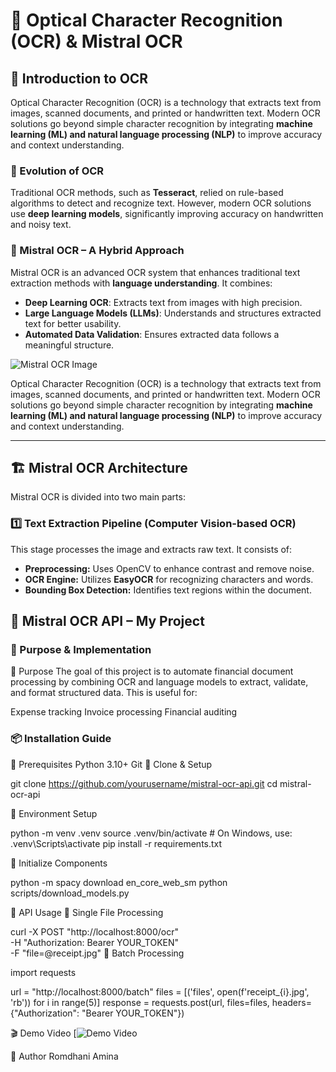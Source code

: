 # 🧾 Optical Character Recognition (OCR) & Mistral OCR

## 📖 Introduction to OCR  
Optical Character Recognition (OCR) is a technology that extracts text from images, scanned documents, and printed or handwritten text. Modern OCR solutions go beyond simple character recognition by integrating **machine learning (ML) and natural language processing (NLP)** to improve accuracy and context understanding.

### 🌟 Evolution of OCR  
Traditional OCR methods, such as **Tesseract**, relied on rule-based algorithms to detect and recognize text. However, modern OCR solutions use **deep learning models**, significantly improving accuracy on handwritten and noisy text.

### 🚀 Mistral OCR – A Hybrid Approach  
Mistral OCR is an advanced OCR system that enhances traditional text extraction methods with **language understanding**. It combines:  
- **Deep Learning OCR**: Extracts text from images with high precision.  
- **Large Language Models (LLMs)**: Understands and structures extracted text for better usability.  
- **Automated Data Validation**: Ensures extracted data follows a meaningful structure.
 
![Mistral OCR Image](https://i.gzn.jp/img/2025/03/07/mistral-ocr/02.png)

Optical Character Recognition (OCR) is a technology that extracts text from images, scanned documents, and printed or handwritten text. Modern OCR solutions go beyond simple character recognition by integrating **machine learning (ML) and natural language processing (NLP)** to improve accuracy and context understanding.


---

## 🏗 Mistral OCR Architecture  

Mistral OCR is divided into two main parts:

### 1️⃣ **Text Extraction Pipeline (Computer Vision-based OCR)**  
This stage processes the image and extracts raw text. It consists of:  
- **Preprocessing:** Uses OpenCV to enhance contrast and remove noise.  
- **OCR Engine:** Utilizes **EasyOCR** for recognizing characters and words.  
- **Bounding Box Detection:** Identifies text regions within the document.  


## 🚀 Mistral OCR API – My Project

### 🎯 Purpose & Implementation
🔹 Purpose
The goal of this project is to automate financial document processing by combining OCR and language models to extract, validate, and format structured data. This is useful for:

Expense tracking
Invoice processing
Financial auditing

### 📦 Installation Guide

🔹 Prerequisites
Python 3.10+
Git
🔹 Clone & Setup

git clone https://github.com/yourusername/mistral-ocr-api.git
cd mistral-ocr-api

🔹 Environment Setup

python -m venv .venv
source .venv/bin/activate  # On Windows, use: .venv\Scripts\activate
pip install -r requirements.txt

🔹 Initialize Components

python -m spacy download en_core_web_sm
python scripts/download_models.py

🚦 API Usage
🔹 Single File Processing

curl -X POST "http://localhost:8000/ocr" \
  -H "Authorization: Bearer YOUR_TOKEN" \
  -F "file=@receipt.jpg"
🔹 Batch Processing

import requests

url = "http://localhost:8000/batch"
files = [('files', open(f'receipt_{i}.jpg', 'rb')) for i in range(5)]
response = requests.post(url, files=files, headers={"Authorization": "Bearer YOUR_TOKEN"})

🎬 Demo Video
[![Demo Video](demo.gif)




👤 Author
Romdhani Amina


